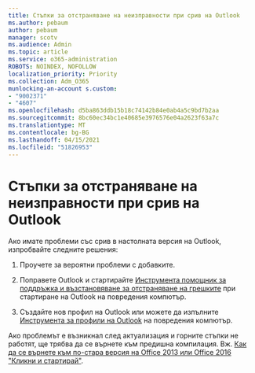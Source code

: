 ```yaml
---
title: Стъпки за отстраняване на неизправности при срив на Outlook
ms.author: pebaum
author: pebaum
manager: scotv
ms.audience: Admin
ms.topic: article
ms.service: o365-administration
ROBOTS: NOINDEX, NOFOLLOW
localization_priority: Priority
ms.collection: Adm_O365
munlocking-an-account s.custom:
- "9002371"
- "4607"
ms.openlocfilehash: d5ba863ddb15b18c74142b84e0ab4a5c9bd7b2aa
ms.sourcegitcommit: 8bc60ec34bc1e40685e3976576e04a2623f63a7c
ms.translationtype: MT
ms.contentlocale: bg-BG
ms.lasthandoff: 04/15/2021
ms.locfileid: "51826953"
---
```

# <a name="outlook-crash-troubleshooting-steps"></a>Стъпки за отстраняване на неизправности при срив на Outlook

Ако имате проблеми със срив в настолната версия на Outlook, изпробвайте следните решения:

1. Проучете за вероятни проблеми с добавките.

2. Поправете Outlook и стартирайте [Инструмента помощник за поддръжка и възстановяване за отстраняване на грешките](https://aka.ms/SaRA-OutlookWontStart) при стартиране на Outlook на повредения компютър.

3. Създайте нов профил на Outlook или можете да изпълните [Инструмента за профили на Outlook](https://aka.ms/SaRA-OutlookSetupProfile) на повредения компютър.

Ако проблемът е възникнал след актуализация и горните стъпки не работят, ще трябва да се върнете към предишна компилация. Вж. [Как да се върнете към по-стара версия на Office 2013 или Office 2016 "Кликни и стартирай"](https://support.microsoft.com/help/2770432).
